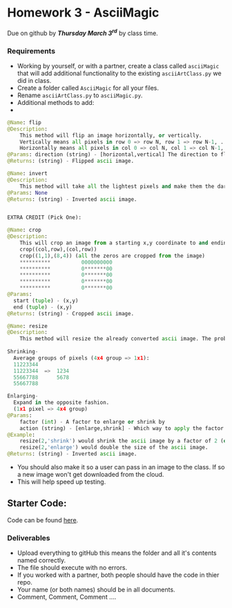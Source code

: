 # Homework 3 - AsciiMagic
Due on github by ***Thursday March 3<sup>rd</sup>*** by class time. 

### Requirements
- Working by yourself, or with a partner, create a class called `asciiMagic` that will add additional functionality to the existing `asciiArtClass.py` we did in class. 
- Create a folder called `AsciiMagic` for all your files.
- Rename `asciiArtClass.py` to  `asciiMagic.py`.
- Additional methods to add:
- 
```python
@Name: flip
@Description:
    This method will flip an image horizontally, or vertically. 
    Vertically means all pixels in row 0 => row N, row 1 => row N-1, ... row N/2 => row N/2+1
    Horizontally means all pixels in col 0 => col N, col 1 => col N-1, ... col N/2 => col N/2+1
@Params: direction (string) - [horizontal,vertical] The direction to flip the cat.
@Returns: (string) - Flipped ascii image.

@Name: invert 
@Description:
    This method will take all the lightest pixels and make them the darkest, next lightest => next darkest, etc..
@Params: None
@Returns: (string) - Inverted ascii image.


EXTRA CREDIT (Pick One):

@Name: crop
@Description:
    This will crop an image from a starting x,y coordinate to and ending x,y coordinate. For example:
    crop((col,row),(col,row))
    crop((1,1),(8,4)) (all the zeros are cropped from the image)
    **********          0000000000
    **********          0*******00
    **********          0*******00    
    **********          0*******00
    **********          0*******00
@Params: 
  start (tuple) - (x,y)
  end (tuple) - (x,y)
@Returns: (string) - Cropped ascii image.

@Name: resize 
@Description:
    This method will resize the already converted ascii image. The problem with this is you can't just chop off pixels (thats cropping), or you can't just add pixels on the edges, that wouldn't look right either (you would end up with a border). The most straight forward approach to "resizing" is this:
    
Shrinking-
  Average groups of pixels (4x4 group => 1x1):
  11223344      
  11223344  =>  1234
  55667788      5678
  55667788      

Enlarging- 
  Expand in the opposite fashion. 
  (1x1 pixel => 4x4 group)
@Params: 
    factor (int) - A factor to enlarge or shrink by
    action (string) - [enlarge,shrink] - Which way to apply the factor.
@Example:
    resize(2,'shrink') would shrink the ascii image by a factor of 2 (or half)
    resize(2,'enlarge') would double the size of the ascii image.
@Returns: (string) - Inverted ascii image.
```

- You should also make it so a user can pass in an image to the class. If so a new image won't get downloaded from the cloud.
- This will help speed up testing.

## Starter Code:
Code can be found [here](https://github.com/rugbyprof/2143-ObjectOrientedProgramming/blob/master/AsciiCat/asciiArtClass.py).


### Deliverables

- Upload everything to gitHub this means the folder and all it's contents named correctly.
- The file should execute with no errors.
- If you worked with a partner, both people should have the code in thier repo.
- Your name (or both names) should be in all documents.
- Comment, Comment, Comment ....

